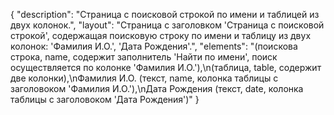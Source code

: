{
"description": "Страница с поисковой строкой по имени и таблицей из двух колонок.",
"layout": "Страница с заголовком 'Страница с поисковой строкой', содержащая поисковую строку по имени и таблицу из двух колонок: 'Фамилия И.О.', 'Дата Рождения'.",
"elements": "(поискова строка, name, содержит заполнитель 'Найти по имени', поиск осуществляется по колонке 'Фамилия И.О.'),\n(таблица, table, содержит две колонки),\nФамилия И.О. (текст, name, колонка таблицы с заголовоком 'Фамилия И.О.'),\nДата Рождения (текст, date, колонка таблицы с заголовоком 'Дата Рождения')"
}
